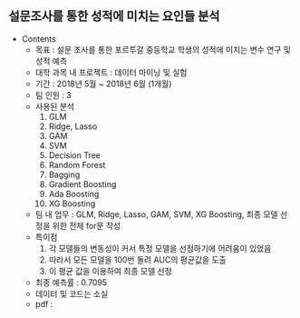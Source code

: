 ## 설문조사를 통한 성적에 미치는 요인들 분석
- Contents
    + 목표 : 설문 조사를 통한 포르투갈 중등학교 학생의 성적에 미치는 변수 연구 및 성적 예측
    + 대학 과목 내 프로젝트 : 데이터 마이닝 및 실험
    + 기간 : 2018년 5월 ~ 2018년 6월 (1개월)
    + 팀 인원 : 3
    + 사용된 분석
        1. GLM
        2. Ridge, Lasso
        3. GAM
        4. SVM
        5. Decision Tree
        6. Random Forest
        7. Bagging
        8. Gradient Boosting
        9. Ada Boosting
        10. XG Boosting
    + 팀 내 업무 : GLM, Ridge, Lasso, GAM, SVM, XG Boosting, 최종 모델 선정을 위한 전체 for문 작성
    + 특이점 
        1. 각 모델들의 변동성이 커서 특정 모델을 선정하기에 어려움이 있었음
        2. 따라서 모든 모델을 100번 돌려 AUC의 평균값을 도출
        3. 이 평균 값을 이용하여 최종 모델 선정
    + 최종 예측률 : 0.7095    
    + 데이터 및 코드는 소실
    + pdf : 
